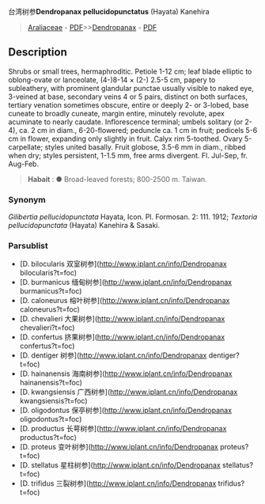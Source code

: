 台湾树参**Dendropanax pellucidopunctatus** (Hayata) Kanehira

> [Araliaceae](http://www.iplant.cn/info/Araliaceae?t=foc) - [PDF](http://www.iplant.cn/foc/pdf/Araliaceae.pdf)>>[Dendropanax](http://www.iplant.cn/info/Dendropanax?t=foc) - [PDF](http://www.iplant.cn/foc/pdf/Dendropanax.pdf)

## Description

Shrubs or small trees, hermaphroditic. Petiole 1-12 cm; leaf blade elliptic to oblong-ovate or lanceolate, (4-)8-14 × (2-) 2.5-5 cm, papery to subleathery, with prominent glandular punctae usually visible to naked eye, 3-veined at base, secondary veins 4 or 5 pairs, distinct on both surfaces, tertiary venation sometimes obscure, entire or deeply 2- or 3-lobed, base cuneate to broadly cuneate, margin entire, minutely revolute, apex acuminate to nearly caudate. Inflorescence terminal; umbels solitary (or 2-4), ca. 2 cm in diam., 6-20-flowered; peduncle ca. 1 cm in fruit; pedicels 5-6 cm in flower, expanding only slightly in fruit. Calyx rim 5-toothed. Ovary 5-carpellate; styles united basally. Fruit globose, 3.5-6 mm in diam., ribbed when dry; styles persistent, 1-1.5 mm, free arms divergent. Fl. Jul-Sep, fr. Aug-Feb.


> **Habait** : 
>● Broad-leaved forests; 800-2500 m. Taiwan.

### Synonym
*Gilibertia pellucidopunctata* Hayata, Icon. Pl. Formosan. 2: 111. 1912; *Textoria pellucidopunctata* (Hayata) Kanehira & Sasaki.



### Parsublist

* [D.  bilocularis  双室树参](http://www.iplant.cn/info/Dendropanax bilocularis?t=foc)
* [D.  burmanicus  缅甸树参](http://www.iplant.cn/info/Dendropanax burmanicus?t=foc)
* [D.  caloneurus  榕叶树参](http://www.iplant.cn/info/Dendropanax caloneurus?t=foc)
* [D.  chevalieri  大果树参](http://www.iplant.cn/info/Dendropanax chevalieri?t=foc)
* [D.  confertus  挤果树参](http://www.iplant.cn/info/Dendropanax confertus?t=foc)
* [D.  dentiger  树参](http://www.iplant.cn/info/Dendropanax dentiger?t=foc)
* [D.  hainanensis  海南树参](http://www.iplant.cn/info/Dendropanax hainanensis?t=foc)
* [D.  kwangsiensis  广西树参](http://www.iplant.cn/info/Dendropanax kwangsiensis?t=foc)
* [D.  oligodontus  保亭树参](http://www.iplant.cn/info/Dendropanax oligodontus?t=foc)
* [D.  productus  长萼树参](http://www.iplant.cn/info/Dendropanax productus?t=foc)
* [D.  proteus  变叶树参](http://www.iplant.cn/info/Dendropanax proteus?t=foc)
* [D.  stellatus  星柱树参](http://www.iplant.cn/info/Dendropanax stellatus?t=foc)
* [D.  trifidus  三裂树参](http://www.iplant.cn/info/Dendropanax trifidus?t=foc)
